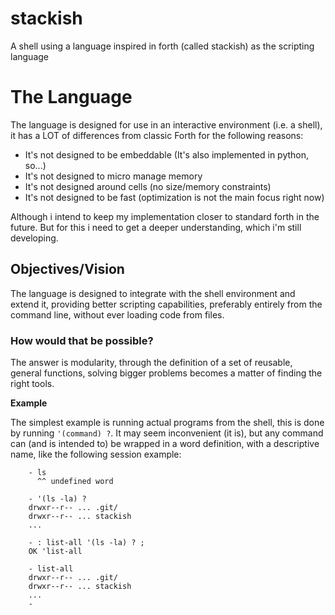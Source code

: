 # stackish
A shell using a language inspired in forth (called stackish) as the scripting language


# The Language

The language is designed for use in an interactive environment
(i.e. a shell), it has a LOT of differences from classic Forth
for the following reasons:

- It's not designed to be embeddable (It's also implemented in python, so...)
- It's not designed to micro manage memory
- It's not designed around cells (no size/memory constraints)
- It's not designed to be fast (optimization is not the main focus right now)

Although i intend to keep my implementation closer to standard forth
in the future. But for this i need to get a deeper understanding, which
i'm still developing.

## Objectives/Vision

The language is designed to integrate with the shell environment
and extend it, providing better scripting capabilities, preferably
entirely from the command line, without ever loading code from files.

### How would that be possible?

The answer is modularity, through the definition of a set of
reusable, general functions, solving bigger problems becomes
a matter of finding the right tools.

**Example**

The simplest example is running actual programs from the shell,
this is done by running `'(command) ?`. It may seem inconvenient (it is),
but any command can (and is intended to) be wrapped in a word definition, with a
descriptive name, like the following session example:

```forth
    - ls
      ^^ undefined word

    - '(ls -la) ?
    drwxr--r-- ... .git/
    drwxr--r-- ... stackish
    ...

    - : list-all '(ls -la) ? ;
    OK 'list-all

    - list-all
    drwxr--r-- ... .git/
    drwxr--r-- ... stackish
    ...
    -
```

